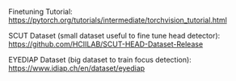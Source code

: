 Finetuning Tutorial: https://pytorch.org/tutorials/intermediate/torchvision_tutorial.html

SCUT Dataset (small dataset useful to fine tune head detector): https://github.com/HCIILAB/SCUT-HEAD-Dataset-Release

EYEDIAP Dataset (big dataset to train focus detection): https://www.idiap.ch/en/dataset/eyediap

